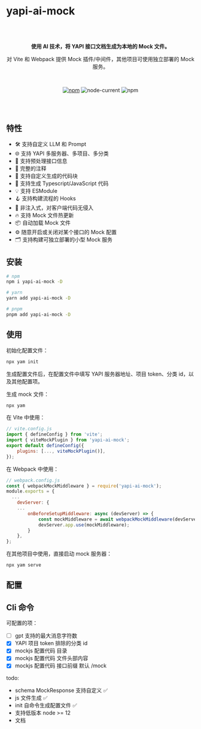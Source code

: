 # yapi-ai-mock

<br>
<br>
<p align="center">
  <b>使用 AI 技术，将 YAPI 接口文档生成为本地的 Mock 文件。</b>
</p>

<p align="center">对 Vite 和 Webpack 提供 Mock 插件/中间件，其他项目可使用独立部署的 Mock 服务。</p>

<br>
<p align="center">
<a href="https://www.npmjs.com/package/yapi-ai-mock"><img alt="npm" src="https://img.shields.io/npm/v/yapi-ai-mock?style=flat-square"></a>
<img alt="node-current" src="https://img.shields.io/node/v/yapi-ai-mock?style=flat-square">
<img alt="npm" src="https://img.shields.io/npm/dt/yapi-ai-mock?style=flat-square">
<br>
</p>
<br>
<br>

## 特性

- 🛠️ 支持自定义 LLM 和 Prompt
- 🌐 支持 YAPI 多服务器、多项目、多分类
- 🤖 支持预处理接口信息
- 📝 完整的注释
- 🧱 支持自定义生成的代码块
- 🦾 支持生成 Typescript/JavaScript 代码
- 💡 支持 ESModule
- 🪝 支持构建流程的 Hooks
- 🧲 非注入式，对客户端代码无侵入
- 🔥 支持 Mock 文件热更新
- 📦 自动加载 Mock 文件
- ⚙️ 随意开启或关闭对某个接口的 Mock 配置
- 🗂 支持构建可独立部署的小型 Mock 服务

## 安装

```bash
# npm
npm i yapi-ai-mock -D

# yarn
yarn add yapi-ai-mock -D

# pnpm
pnpm add yapi-ai-mock -D
```

## 使用

初始化配置文件：

```bash
npx yam init
```

生成配置文件后，在配置文件中填写 YAPI 服务器地址、项目 token、分类 id，以及其他配置项。

生成 mock 文件：

```bash
npx yam
```

在 Vite 中使用：

```js
// vite.config.js
import { defineConfig } from 'vite';
import { viteMockPlugin } from 'yapi-ai-mock';
export default defineConfig({
	plugins: [..., viteMockPlugin()],
});
```

在 Webpack 中使用：

```js
// webpack.config.js
const { webpackMockMiddleware } = require('yapi-ai-mock');
module.exports = {
  ...
	devServer: {
    ...
		onBeforeSetupMiddleware: async (devServer) => {
			const mockMiddleware = await webpackMockMiddleware(devServer.app);
			devServer.app.use(mockMiddleware);
		}
	},
};
```

在其他项目中使用，直接启动 mock 服务器：

```bash
npx yam serve
```

## 配置

## Cli 命令

可配置的项：

- [ ] gpt 支持的最大消息字符数
- [x] YAPI 项目 token 排除的分类 id
- [x] mockjs 配置代码 目录
- [x] mockjs 配置代码 文件头部内容
- [x] mockjs 配置代码 接口前缀 默认 /mock

todo:

- schema MockResponse 支持自定义 ✅
- js 文件生成 ✅
- init 自命令生成配置文件 ✅
- 支持低版本 node >= 12
- 文档
